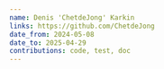 ```yaml
---
name: Denis 'ChetdeJong' Karkin
links: https://github.com/ChetdeJong
date_from: 2024-05-08
date_to: 2025-04-29
contributions: code, test, doc
---
```

